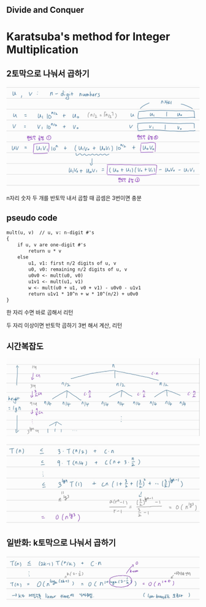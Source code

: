 ## Divide and Conquer

# Karatsuba's method for Integer Multiplication



## 2토막으로 나눠서 곱하기

![image-20230425234413713](image/image-20230425234413713.png)

n자리 숫자 두 개를 반토막 내서 곱할 때 곱셈은 3번이면 충분





## pseudo code

```
mult(u, v)	// u, v: n-digit #'s
{
	if u, v are one-digit #'s
		return u * v
	else
		u1, v1: first n/2 digits of u, v
		u0, v0: remaining n/2 digits of u, v
		u0v0 <- mult(u0, v0)
		u1v1 <- mult(u1, v1)
		w <- mult(u0 + u1, v0 + v1) - u0v0 - u1v1
		return u1v1 * 10^n + w * 10^(n/2) + u0v0	
}
```

한 자리 수면 바로 곱해서 리턴

두 자리 이상이면 반토막 곱하기 3번 해서 계산, 리턴





## 시간복잡도

![image-20230426001926059](image/image-20230426001926059.png)

![image-20230426001934531](image/image-20230426001934531.png)







## 일반화: k토막으로 나눠서 곱하기

![image-20230426184217824](image/image-20230426184217824.png)
